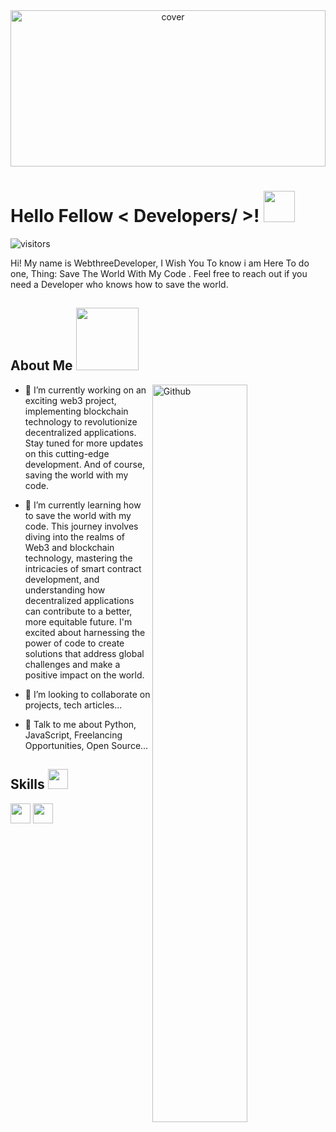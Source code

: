 <div align="center">
    <img width="100%" height="250px" src="🚀 Saving the Web3 universe with skills ![My Skills](https://skillicons.dev/icons?i=js,html,css,wasm,python). Connect and collaborate with a fellow Developer AKA World Saver!" alt="cover" />
</div>

<h1> Hello Fellow < Developers/ >! <img src="https://raw.githubusercontent.com/rahulbanerjee26/githubProfileReadmeGenerator/main/gifs/wave.gif" width="50px" height="50px"> </h1>
<p align="center">

![visitors](https://visitor-badge.glitch.me/badge?page_id=https://github.com/WebthreeDev.https://github.com/WebthreeDev)

</p>
<div size="20px"> Hi! My name is WebthreeDeveloper, I Wish You To know i am Here To do one, Thing: Save The World  With My Code
. Feel free to reach out if you need a Developer who knows how to save the world.
</div>

<h2> About Me <img src="https://raw.githubusercontent.com/rahulbanerjee26/githubProfileReadmeGenerator/main/gifs/eatSleepCodeRepeat.gif" width="100px" height="100px"></h2>

<img width="55%" align="right" alt="Github" src="https://res.cloudinary.com/dket4evl5/image/upload/v1697801280/git-header_ybknap.svg" />

- 🔭 I’m currently working on an exciting web3 project, implementing blockchain technology to revolutionize decentralized applications. Stay tuned for more updates on this cutting-edge development. And of course, saving the world with my code.

- 🌱 I’m currently learning how to save the world with my code. This journey involves diving into the realms of Web3 and blockchain technology, mastering the intricacies of smart contract development, and understanding how decentralized applications can contribute to a better, more equitable future. I'm excited about harnessing the power of code to create solutions that address global challenges and make a positive impact on the world.

- 👯 I’m looking to collaborate on projects, tech articles...

- 💬 Talk to me about Python, JavaScript, Freelancing Opportunities, Open Source...

<h2> Skills <img src="https://raw.githubusercontent.com/rahulbanerjee26/githubProfileReadmeGenerator/main/gifs/code.gif" width="32px" height="32px"> </h2>
<a href="https://github.com/https://github.com/WebthreeDev?tab=repositories&q=&type=&language=python&sort="><img width="32px" height="32px" src="https://raw.githubusercontent.com/rahulbanerjee26/githubAboutMeGenerator/main/icons/python.svg"></a>
<a href="https://github.com/https://github.com/WebthreeDev?tab=repositories&q=&type=&language=reactjs&sort="><img width="32px" height="32px" src="https://raw.githubusercontent.com/rahulbanerjee26/githubAboutMeGenerator/main/icons/reactjs.svg"></a>
<a href="https://github.com/https://github.com/Web
